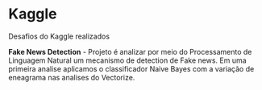 # Kaggle
Desafios do Kaggle realizados

**Fake News Detection** -
 Projeto é analizar por meio do Processamento de Linguagem Natural um mecanismo de detection de Fake news. Em uma primeira analise aplicamos o classificador Naive Bayes com a variação de eneagrama nas analises do Vectorize.
